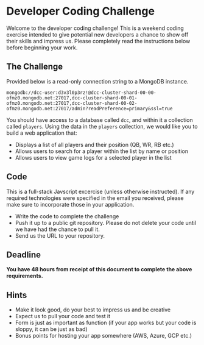 # Developer Coding Challenge
Welcome to the developer coding challenge! This is a weekend coding exercise intended to give potential new developers a chance to show off their skills and impress us. Please completely read the instructions below before beginning your work.

## The Challenge
Provided below is a read-only connection string to a MongoDB instance.

`mongodb://dcc-user:d3v3l0p3rz!@dcc-cluster-shard-00-00-ofmz0.mongodb.net:27017,dcc-cluster-shard-00-01-ofmz0.mongodb.net:27017,dcc-cluster-shard-00-02-ofmz0.mongodb.net:27017/admin?readPreference=primary&ssl=true`

You should have access to a database called `dcc`, and within it a collection called `players`. Using the data in the `players` collection, we would like you to build a web application that:

* Displays a list of all players and their position (QB, WR, RB etc.)
* Allows users to search for a player within the list by name or position
* Allows users to view game logs for a selected player in the list


## Code
This is a full-stack Javscript excercise (unless otherwise instructed). If any required technologies were specified in the email you received, please make sure to incorporate those in your application.

* Write the code to complete the challenge
* Push it up to a public git repository. Please do not delete your code until we have had the chance to pull it.
* Send us the URL to your repository.

## Deadline
__You have 48 hours from receipt of this document to complete the above requirements.__

## Hints

* Make it look good, do your best to impress us and be creative
* Expect us to pull your code and test it
* Form is just as important as function (if your app works but your code is sloppy, it can be just as bad)
* Bonus points for hosting your app somewhere (AWS, Azure, GCP etc.)

